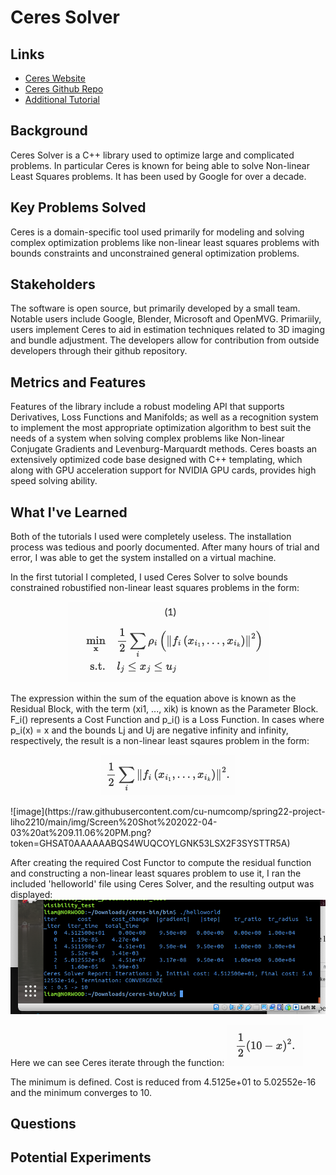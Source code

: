 # Ceres Solver


## Links
* [Ceres Website](http://ceres-solver.org/index.html)
* [Ceres Github Repo](https://github.com/ceres-solver/ceres-solver)
* [Additional Tutorial](https://towardsdatascience.com/how-to-create-a-c-project-using-ceres-solver-f3d67c8044f3)


## Background
Ceres Solver is a C++ library used to optimize large and complicated problems. In particular Ceres is known for being able to solve Non-linear Least Squares problems. It has been used by Google for over a decade. 

## Key Problems Solved
Ceres is a domain-specific tool used primarily for modeling and solving complex optimization problems like non-linear least squares problems with bounds constraints and unconstrained general optimization problems. 

## Stakeholders
The software is open source, but primarily developed by a small team. Notable users include Google, Blender, Microsoft and OpenMVG. Primariily, users implement Ceres to aid in estimation techniques related to 3D imaging and bundle adjustment. 
The developers allow for contribution from outside developers through their github repository. 

## Metrics and Features
Features of the library include a robust modeling API that supports Derivatives, Loss Functions and Manifolds; as well as a recognition system to implement the most appropriate optimization algorithm to best suit the needs of a system when solving complex problems like Non-linear Conjugate Gradients and Levenburg-Marquardt methods.
Ceres boasts an extensively optimized code base designed with C++ templating, which along with GPU acceleration support for NVIDIA GPU cards, provides high speed solving ability. 

## What I've Learned
Both of the tutorials I used were completely useless. The installation process was tedious and poorly documented. After many hours of trial and error, I was able to get the system installed on a virtual machine.

In the first tutorial I completed, I used Ceres Solver to solve bounds constrained robustified non-linear least squares problems in the form:
<p align="center">
  <img src="https://raw.githubusercontent.com/cu-numcomp/spring22-project-liho2210/main/img/Screen%20Shot%202022-04-03%20at%208.14.47%20PM.png?token=GHSAT0AAAAAABQS4WURP2V55UTHEF7KGQF2YSTR7TA" />
</p>

The expression within the sum of the equation above is known as the Residual Block, with the term (xi1, ..., xik) is known as the Parameter Block. F_i() represents a Cost Function and p_i() is a Loss Function. In cases where p_i(x) = x and the bounds Lj and Uj are negative infinity and infinity, respectively, the result is a non-linear least sqaures problem in the form: 

<p align="center">
  <img src="https://raw.githubusercontent.com/cu-numcomp/spring22-project-liho2210/main/img/Screen%20Shot%202022-04-03%20at%209.11.06%20PM.png?token=GHSAT0AAAAAABQS4WUQCOYLGNK53LSX2F3SYSTTR5A" />
</p>
![image](https://raw.githubusercontent.com/cu-numcomp/spring22-project-liho2210/main/img/Screen%20Shot%202022-04-03%20at%209.11.06%20PM.png?token=GHSAT0AAAAAABQS4WUQCOYLGNK53LSX2F3SYSTTR5A)

After creating the required Cost Functor to compute the residual function and constructing a non-linear least squares problem to use it, I ran the included 'helloworld' file using Ceres Solver, and the resulting output was displayed:
![image](https://raw.githubusercontent.com/cu-numcomp/spring22-project-liho2210/main/img/Screen%20Shot%202022-04-04%20at%2011.03.48%20AM.png?token=GHSAT0AAAAAABQS4WURTPGXXQXK3BBS7JFUYSUMKOQ)

Here we can see Ceres iterate through the function: ![image](https://raw.githubusercontent.com/cu-numcomp/spring22-project-liho2210/main/img/Screen%20Shot%202022-04-04%20at%2011.18.57%20AM.png?token=GHSAT0AAAAAABQS4WURVYJ73BYEMQJ2LOJMYSUMQ5Q) 

The minimum is defined. Cost is reduced from 4.5125e+01 to 5.02552e-16 and the minimum converges to 10.

## Questions

## Potential Experiments


```python

```
